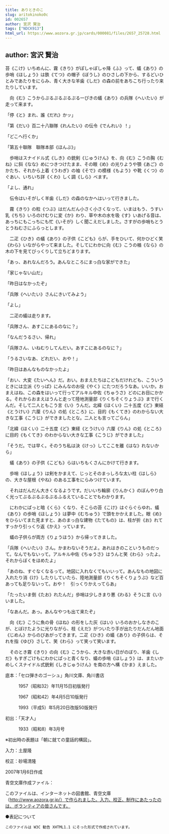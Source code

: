 ```yaml
---
title: ありときのこ
slug: aritokinoko0c
id: 002657
author: 宮沢 賢治
tags: ["NDCK913"]
html_url: https://www.aozora.gr.jp/cards/000081/files/2657_25728.html
---
```


## author: 宮沢 賢治

苔《こけ》いちめんに、霧《きり》がぽしゃぽしゃ降《ふ》って、蟻《あり》の歩哨《ほしょう》は鉄《てつ》の帽子《ぼうし》のひさしの下から、するどいひとみであたりをにらみ、青く大きな羊歯《しだ》の森の前をあちこち行ったり来たりしています。

　向《む》こうからぷるぷるぷるぷる一ぴきの蟻《あり》の兵隊《へいたい》が走って来ます。

「停《と》まれ、誰《だれ》かッ」

「第《だい》百二十八聯隊《れんたい》の伝令《でんれい》！」

「どこへ行くか」

「第五十聯隊　聯隊本部《ほんぶ》」

　歩哨はスナイドル式《しき》の銃剣《じゅうけん》を、向《む》こうの胸《むね》に斜《なな》めにつきつけたまま、その眼《め》の光りようや顎《あご》のかたち、それから上着《うわぎ》の袖《そで》の模様《もよう》や靴《くつ》のぐあい、いちいち詳《くわ》しく調《しら》べます。

「よし、通れ」

　伝令はいそがしく羊歯《しだ》の森のなかへはいって行きました。

　霧《きり》の粒《つぶ》はだんだん小さく小さくなって、いまはもう、うすい乳《ちち》いろのけむりに変《か》わり、草や木の水を吸《す》いあげる音は、あっちにもこっちにも忙《いそが》しく聞こえだしました。さすがの歩哨もとうとうねむさにふらっとします。

　二疋《ひき》の蟻《あり》の子供《こども》らが、手をひいて、何かひどく笑《わら》いながらやって来ました。そしてにわかに向《む》こうの楢《なら》の木の下を見てびっくりして立ちどまります。

「あっ、あれなんだろう。あんなところにまっ白な家ができた」

「家じゃない山だ」

「昨日はなかったぞ」

「兵隊《へいたい》さんにきいてみよう」

「よし」

　二疋の蟻は走ります。

「兵隊さん、あすこにあるのなに？」

「なんだうるさい、帰れ」

「兵隊さん、いねむりしてんだい。あすこにあるのなに？」

「うるさいなあ、どれだい、おや！」

「昨日はあんなものなかったよ」

「おい、大変《たいへん》だ。おい。おまえたちはこどもだけれども、こういうときには立派《りっぱ》にみんなのお役《やく》にたつだろうなあ。いいか。おまえはね、この森をはいって行ってアルキル中佐《ちゅうさ》どのにお目にかかる。それからおまえはうんと走って陸地測量部《りくちそくりょうぶ》まで行くんだ。そして二人ともこう言《い》うんだ。北緯《ほくい》二十五度《ど》東経《とうけい》六厘《りん》の処《ところ》に、目的《もくてき》のわからない大きな工事《こうじ》ができましたとな。二人とも言ってごらん」

「北緯《ほくい》二十五度《ど》東経《とうけい》六厘《りん》の処《ところ》に目的《もくてき》のわからない大きな工事《こうじ》ができました」

「そうだ。では早く。そのうち私は決《けっ》してここを離《はな》れないから」

　蟻《あり》の子供《こども》らはいちもくさんにかけて行きます。

　歩哨《ほしょう》は剣をかまえて、じっとそのまっしろな太い柱《はしら》の、大きな屋根《やね》のある工事をにらみつけています。

　それはだんだん大きくなるようです。だいいち輪廓《りんかく》のぼんやり白く光ってぶるぶるぶるぶるふるえていることでもわかります。

　にわかにぱっと暗《くら》くなり、そこらの苔《こけ》はぐらぐらゆれ、蟻《あり》の歩哨《ほしょう》は夢中《むちゅう》で頭をかかえました。眼《め》をひらいてまた見ますと、あのまっ白な建物《たてもの》は、柱が折《お》れてすっかり引っくり返《かえ》っています。

　蟻の子供らが両方《りょうほう》から帰ってきました。

「兵隊《へいたい》さん。かまわないそうだよ。あれはきのこというものだって。なんでもないって。アルキル中佐《ちゅうさ》はうんと笑《わら》ったよ。それからぼくをほめたよ」

「あのね、すぐなくなるって。地図に入れなくてもいいって。あんなもの地図に入れたり消《け》したりしていたら、陸地測量部《りくちそくりょうぶ》など百あっても足りないって。おや！　引っくりかえってらあ」

「たったいま倒《たお》れたんだ」歩哨は少しきまり悪《わる》そうに言《い》いました。

「なあんだ。あっ。あんなやつも出て来たぞ」

　向《む》こうに魚の骨《ほね》の形をした灰《はい》いろのおかしなきのこが、とぼけたように光りながら、枝《えだ》がついたり手が出たりだんだん地面《じめん》からのびあがってきます。二疋《ひき》の蟻《あり》の子供らは、それを指《ゆび》さして、笑《わら》って笑って笑います。

　そのとき霧《きり》の向《む》こうから、大きな赤い日がのぼり、羊歯《しだ》もすぎごけもにわかにぱっと青くなり、蟻の歩哨《ほしょう》は、またいかめしくスナイドル式銃剣《しきじゅうけん》を南の方へ構《かま》えました。













底本：「セロ弾きのゴーシュ」角川文庫、角川書店


　　　1957（昭和32）年11月15日初版発行

　　　1967（昭和42）年4月5日10版発行

　　　1993（平成5）年5月20日改版50版発行

初出：「天才人」

　　　1933（昭和8）年3月号

※初出時の表題は「朝に就ての童話的構図」。

入力：土屋隆

校正：砂場清隆

2007年1月6日作成

青空文庫作成ファイル：

このファイルは、インターネットの図書館、青空文庫（http://www.aozora.gr.jp/）で作られました。入力、校正、制作にあたったのは、ボランティアの皆さんです。











●表記について


	このファイルは W3C 勧告 XHTML1.1 にそった形式で作成されています。